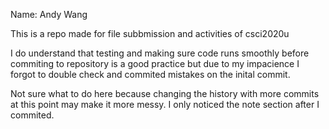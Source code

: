 Name: Andy Wang

This is a repo made for file subbmission and activities of csci2020u

I do understand that testing and making sure code runs smoothly before commiting to repository is a good practice but due to my impacience I forgot to double check and commited mistakes on the inital commit.

Not sure what to do here because changing the history with more commits at this point may make it more messy.
I only noticed the note section after I commited.